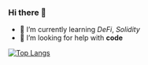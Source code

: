 ### Hi there 👋

- 🌱 I’m currently learning *DeFi*, *Solidity*
- 🤔 I’m looking for help with **code**

[![Top Langs](https://github-readme-stats.vercel.app/api/top-langs/?username=0fuz)](https://github.com/anuraghazra/github-readme-stats)
